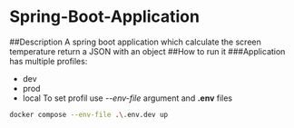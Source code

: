 # Spring-Boot-Application

##Description
A spring boot application which calculate the screen temperature         return a JSON with an object 
##How to run it
###Application has multiple profiles:
- dev
- prod
- local
To set profil use *--env-file* argument and **.env** files 
```sh
docker compose --env-file .\.env.dev up
```
